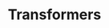 ---
title: "Transformers"
linkTitle: "Transformers"
weight: 40
description: >
  What is a base? 
---